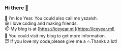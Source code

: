 ### Hi there 👋

  🔭 I’m Ice Year. You could also call me yszalxh.   
  😀 I love coding and making friends.    
  📫 My blog is at [https://iceyear.ml](https://iceyear.ml)  
  🎈 You could visit my blog to get more information.  
  😇 If you love my code,please give me a ⭐.Thanks a lot!

